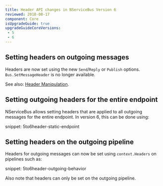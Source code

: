 ```yaml
---
title: Header API changes in NServiceBus Version 6
reviewed: 2018-08-17
component: Core
isUpgradeGuide: true
upgradeGuideCoreVersions:
 - 5
 - 6
---
```


## Setting headers on outgoing messages

Headers are now set using the new `Send`/`Reply` or `Publish` options. `Bus.SetMessageHeader` is no longer available.

See also: [Header Manipulation](/nservicebus/messaging/header-manipulation.md).


## Setting outgoing headers for the entire endpoint

NServiceBus allows setting headers that are applied to all outgoing messages for the entire endpoint. In version 6, this can be done using:

snippet: 5to6header-static-endpoint


## Setting headers on the outgoing pipeline

Headers for outgoing messages can now be set using `context.Headers` on pipelines such as:

snippet: 5to6header-outgoing-behavior

Also note that headers can only be set on the outgoing pipeline.